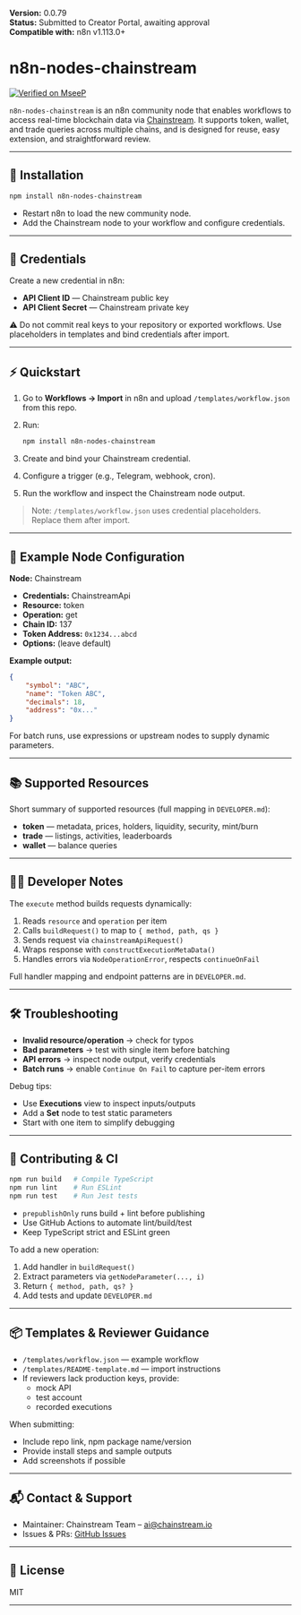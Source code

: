 **Version:** 0.0.79  
**Status:** Submitted to Creator Portal, awaiting approval  
**Compatible with:** n8n v1.113.0+

# n8n-nodes-chainstream

[![Verified on MseeP](https://mseep.ai/badge.svg)](https://mseep.ai/app/bd76f121-1c8f-4f5d-9c65-1eac5d81b6af)

`n8n-nodes-chainstream` is an n8n community node that enables workflows to access real-time blockchain data via [Chainstream](https://chainstream.io). It supports token, wallet, and trade queries across multiple chains, and is designed for reuse, easy extension, and straightforward review.

---

## 🚀 Installation

```bash
npm install n8n-nodes-chainstream
```

- Restart n8n to load the new community node.
- Add the Chainstream node to your workflow and configure credentials.

---

## 🔐 Credentials

Create a new credential in n8n:

- **API Client ID** — Chainstream public key
- **API Client Secret** — Chainstream private key

⚠️ Do not commit real keys to your repository or exported workflows. Use placeholders in templates and bind credentials after import.

---

## ⚡ Quickstart

1. Go to **Workflows → Import** in n8n and upload `/templates/workflow.json` from this repo.
2. Run:

   ```bash
   npm install n8n-nodes-chainstream
   ```

3. Create and bind your Chainstream credential.
4. Configure a trigger (e.g., Telegram, webhook, cron).
5. Run the workflow and inspect the Chainstream node output.

> Note: `/templates/workflow.json` uses credential placeholders. Replace them after import.

---

## 🧪 Example Node Configuration

**Node:** Chainstream

- **Credentials:** ChainstreamApi
- **Resource:** token
- **Operation:** get
- **Chain ID:** 137
- **Token Address:** `0x1234...abcd`
- **Options:** (leave default)

**Example output:**

```json
{
	"symbol": "ABC",
	"name": "Token ABC",
	"decimals": 18,
	"address": "0x..."
}
```

For batch runs, use expressions or upstream nodes to supply dynamic parameters.

---

## 📚 Supported Resources

Short summary of supported resources (full mapping in `DEVELOPER.md`):

- **token** — metadata, prices, holders, liquidity, security, mint/burn
- **trade** — listings, activities, leaderboards
- **wallet** — balance queries

---

## 🧑‍💻 Developer Notes

The `execute` method builds requests dynamically:

1. Reads `resource` and `operation` per item
2. Calls `buildRequest()` to map to `{ method, path, qs }`
3. Sends request via `chainstreamApiRequest()`
4. Wraps response with `constructExecutionMetaData()`
5. Handles errors via `NodeOperationError`, respects `continueOnFail`

Full handler mapping and endpoint patterns are in `DEVELOPER.md`.

---

## 🛠️ Troubleshooting

- **Invalid resource/operation** → check for typos
- **Bad parameters** → test with single item before batching
- **API errors** → inspect node output, verify credentials
- **Batch runs** → enable `Continue On Fail` to capture per-item errors

Debug tips:

- Use **Executions** view to inspect inputs/outputs
- Add a **Set** node to test static parameters
- Start with one item to simplify debugging

---

## 🧪 Contributing & CI

```bash
npm run build   # Compile TypeScript
npm run lint    # Run ESLint
npm run test    # Run Jest tests
```

- `prepublishOnly` runs build + lint before publishing
- Use GitHub Actions to automate lint/build/test
- Keep TypeScript strict and ESLint green

To add a new operation:

1. Add handler in `buildRequest()`
2. Extract parameters via `getNodeParameter(..., i)`
3. Return `{ method, path, qs? }`
4. Add tests and update `DEVELOPER.md`

---

## 📦 Templates & Reviewer Guidance

- `/templates/workflow.json` — example workflow
- `/templates/README-template.md` — import instructions
- If reviewers lack production keys, provide:
  - mock API
  - test account
  - recorded executions

When submitting:

- Include repo link, npm package name/version
- Provide install steps and sample outputs
- Add screenshots if possible

---

## 📬 Contact & Support

- Maintainer: Chainstream Team – [ai@chainstream.io](mailto:ai@chainstream.io)
- Issues & PRs: [GitHub Issues](https://github.com/chainstream-io/n8n-nodes-chainstream/issues)

---

## 📄 License

MIT

---
